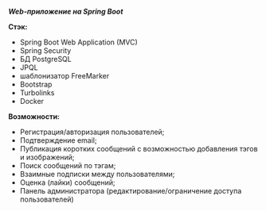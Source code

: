 ***Web-приложение на Spring Boot***

**Стэк:**

- Spring Boot Web Application (MVC)
- Spring Security
- БД PostgreSQL
- JPQL
- шаблонизатор FreeMarker
- Bootstrap
- Turbolinks
- Docker

**Возможности:**

- Регистрация/авторизация пользователей;
- Подтверждение email;
- Публикация коротких сообщений с возможностью добавления тэгов и изображений;
- Поиск сообщений по тэгам;
- Взаимные подписки между пользователями;
- Оценка (лайки) сообщений;
- Панель администратора (редактирование/ограничение доступа пользователей)
